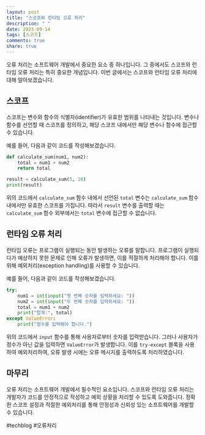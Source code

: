 ```yaml
---
layout: post
title: "스코프와 런타임 오류 처리"
description: " "
date: 2023-09-14
tags: [스코프]
comments: true
share: true
---
```


오류 처리는 소프트웨어 개발에서 중요한 요소 중 하나입니다. 그 중에서도 스코프와 런타임 오류 처리는 특히 중요한 개념입니다. 이번 글에서는 스코프와 런타임 오류 처리에 대해 알아보겠습니다.

## 스코프

스코프는 변수와 함수의 식별자(identifier)가 유효한 범위를 나타내는 것입니다. 변수나 함수를 선언할 때 스코프를 정의하고, 해당 스코프 내에서만 해당 변수나 함수에 접근할 수 있습니다.

예를 들어, 다음과 같이 코드를 작성해보겠습니다.

```python
def calculate_sum(num1, num2):
    total = num1 + num2
    return total

result = calculate_sum(5, 10)
print(result)
```

위의 코드에서 `calculate_sum` 함수 내에서 선언된 `total` 변수는 `calculate_sum` 함수 내에서만 유효한 스코프를 가집니다. 따라서 `result` 변수를 출력할 때는 `calculate_sum` 함수 외부에서는 `total` 변수에 접근할 수 없습니다.

## 런타임 오류 처리

런타임 오류는 프로그램이 실행되는 동안 발생하는 오류를 말합니다. 프로그램이 실행되다가 예상하지 못한 문제로 인해 오류가 발생하면, 이를 적절하게 처리해야 합니다. 이를 위해 예외처리(exception handling)를 사용할 수 있습니다.

예를 들어, 다음과 같이 코드를 작성해보겠습니다.

```python
try:
    num1 = int(input("첫 번째 숫자를 입력하세요: "))
    num2 = int(input("두 번째 숫자를 입력하세요: "))
    total = num1 + num2
    print("합계:", total)
except ValueError:
    print("정수를 입력해야 합니다.")
```

위의 코드에서 `input` 함수를 통해 사용자로부터 숫자를 입력받습니다. 그러나 사용자가 정수가 아닌 값을 입력하면 `ValueError`가 발생합니다. 이를 `try-except` 블록을 사용하여 예외처리하여, 오류 발생 시에는 오류 메시지를 출력하도록 처리하였습니다.

## 마무리

오류 처리는 소프트웨어 개발에서 필수적인 요소입니다. 스코프와 런타임 오류 처리는 개발자가 코드를 안정적으로 작성하고 예외 상황을 처리할 수 있도록 도와줍니다. 정확한 스코프 설정과 적절한 예외처리를 통해 안정성과 신뢰성 있는 소프트웨어를 개발할 수 있습니다.

#techblog #오류처리